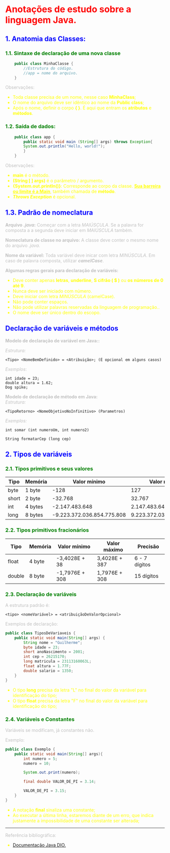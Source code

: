 # Anotações de estudo sobre a linguagem Java.

## 1. Anatomia das Classes:
### 1.1. Sintaxe de declaração de uma nova classe

```Java
    public class MinhaClasse {
        //Estrutura do código.
        //app = nome do arquivo.
    }
```

Observações:

- Toda classe precisa de um nome, nesse caso **MinhaClass**;
- O nome do arquivo deve ser idêntico ao nome da **Public class**;
- Após o nome, definir o corpo **{ }**. É aqui que entram os **atributos** e **métodos**.
 
### 1.2. Saída de dados:
```Java
    public class app {
        public static void main (String[] args) throws Exception{
        System.out.println("Hello, world!");
        }
    }
```

Observações:

- **main** é o método.
- **(String [ ] args)** é o parâmetro / argumento.
- **{System.out.println()}**: Corresponde ao corpo da classe. <u>**Sua barreira ou limite é a Main**</u>, também chamada de **método**.
- ***Throws Exception*** é opcional.

## 1.3. Padrão de nomeclatura
**Arquivo *.java*:** Começar com a letra *MAIÚSCULA*. Se a palavra for composta a a segunda deve iniciar em *MAIÚSCULA* também.

**Nomeclatura de classe no arquivo:** A classe deve conter o mesmo nome do arquivo *.java*.

**Nome da variável:** Toda variável deve inicar com letra *MINÚSCULA*. Em caso de palavra composta, utilizar ***camelCase***.

**Algumas regras gerais para declaração de variáveis:**
- Deve conter apenas **letras**, **underline**, **S cifrão ( $ )** ou **os números de 0 até 9**.
- Nunca deve ser iniciado com número.
- Deve iniciar com letra *MINÚSCULA* (camelCase).
- Não pode conter espaços.
- Não pode utilizar palavras reservadas da linguagem de programação..
- O nome deve ser único dentro do escopo.

## Declaração de variáveis e métodos
**Modelo de declaração de variável em Java::**   

*Estrutura:*

    <Tipo> <NomeBemDefinido> = <Atribuição>; (É opcional em alguns casos)

*Exemplos*:

    int idade = 23;
    double altura = 1.62;
    Dog spike;

**Modelo de declaração de método em Java:**  
*Estrutura:*    

    <TipoRetorno> <NomeObjetivoNoInfinitivo> (Parametros)

*Exemplos:*

    int somar (int numeroUm, int numero2)

    String formatarCep (long cep)

## 2. Tipos de variáveis

### 2.1. Tipos primitivos e seus valores
|Tipo|Memória|Valor mínimo|Valor máximo|
|----|-------|------------|------------|
|byte|1 byte|-128|127|
|short|2 byte|-32.768|32.767|
|int|4 bytes|-2.147.483.648|2.147.483.647|
|long|8 bytes|-9.223.372.036.854.775.808|9.223.372.036.854.775.807|

### 2.2. Tipos primitivos fracionários
|Tipo|Memória|Valor mínimo|Valor máximo|Precisão|
|----|-------|------------|------------|--------|
|float|4 byte|-3,4028E + 38|3,4028E + 387|6 - 7 dígitos|
|double|8 byte|-1,7976E + 308|1,7976E + 308|15 dígitos|

### 2.3. Declaração de variáveis
A estrutura padrão é:

    <tipo> <nomeVariável> = <atribuiçãoDeValorOpcional>

Exemplos de declaração:

```Java
public class TiposDeVariaveis {
    public static void main(String[] args) {
        String nome = "Guilherme";
        byte idade = 23;
        short anoNascimento = 2001;
        int cep = 26215170;
        long matricula = 23113160063L;
        float altura = 1.77F;
        double salario = 1350;
    }
}
```

- O tipo **long** precisa da letra "L" no final do valor da variável para identificação do tipo;
- O tipo **float** precisa da letra "F" no final do valor da variável para identificação do tipo;

### 2.4. Variáveis e Constantes
Variáveis se modificam, já constantes não.

Exemplo:

```Java
public class Exemplo {
    public static void main(String[] args){
        int numero = 5;
        numero = 10;

        System.out.print(numero);

        final double VALOR_DE_PI = 3.14;

        VALOR_DE_PI = 3.15;
    }
}
```

- A notação **final** sinaliza uma constante;
- Ao executar a última linha, estaremos diante de um erro, que indica justamente a impossibilidade de uma constante ser alterada;

--- 
Referência bibliográfica:  
- [Documentação Java DIO.](https://felipe-silva-aguiar.gitbook.io/dio-java/gitbook/sintaxe/anatomia-das-classes)

<style>
    h1 {
        color: red;
    }
    h2 {
        color: blue;
    }
    h3 {
        color: green;
    }
    p {
        color: silver;
    }
    ul {
        color: yellow;
    }
</style>